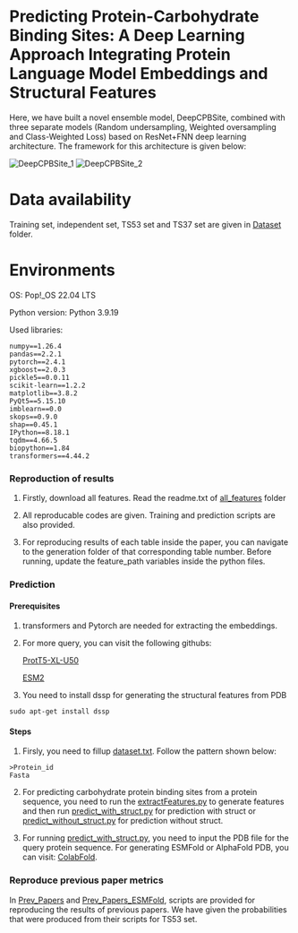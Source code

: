 # Predicting Protein-Carbohydrate Binding Sites: A Deep Learning Approach Integrating Protein Language Model Embeddings and Structural Features

Here, we have built a novel ensemble model, DeepCPBSite, combined with three separate models (Random undersampling, Weighted oversampling and Class-Weighted Loss) based on ResNet+FNN deep learning architecture. The framework for this architecture is given below:

![DeepCPBSite_1](https://github.com/user-attachments/assets/592eb53d-0477-4008-86ff-fabf4a51d925)
![DeepCPBSite_2](https://github.com/user-attachments/assets/5a4ae4b3-0c60-4349-b862-e5903cb0e73b)


# Data availability
Training set, independent set, TS53 set and TS37 set are given in [Dataset](Dataset) folder.

# Environments
OS: Pop!_OS 22.04 LTS

Python version: Python 3.9.19


Used libraries: 
```
numpy==1.26.4
pandas==2.2.1
pytorch==2.4.1
xgboost==2.0.3
pickle5==0.0.11
scikit-learn==1.2.2
matplotlib==3.8.2
PyQt5==5.15.10
imblearn==0.0
skops==0.9.0
shap==0.45.1
IPython==8.18.1
tqdm==4.66.5
biopython==1.84
transformers==4.44.2
```

### Reproduction of results
1. Firstly, download all features. Read the readme.txt of  [all_features](all_features) folder

2. All reproducable codes are given. Training and prediction scripts are also provided.

3. For reproducing results of each table inside the paper, you can navigate to the generation folder of that corresponding table number. Before running, update the feature_path variables inside the python files.

### Prediction
#### Prerequisites
1. transformers and Pytorch are needed for extracting the embeddings.

2. For more query, you can visit the following githubs:

    [ProtT5-XL-U50](https://github.com/agemagician/ProtTrans)

    [ESM2](https://github.com/facebookresearch/esm)

3. You need to install dssp for generating the structural features from PDB

```
sudo apt-get install dssp
```

#### Steps
1. Firsly, you need to fillup [dataset.txt](prediction/dataset.txt). Follow the pattern shown below:

```
>Protein_id
Fasta
```

2. For predicting carbohydrate protein binding sites from a protein sequence, you need to run the [extractFeatures.py](prediction/extractFeatures.py) to generate features and then run [predict_with_struct.py](prediction/predict_with_struct.py) for prediction with struct or [predict_without_struct.py](prediction/predict_without_struct.py) for prediction without struct.

3. For running [predict_with_struct.py](prediction/predict_with_struct.py), you need to input the PDB file for the query protein sequence. For generating ESMFold or AlphaFold PDB, you can visit: [ColabFold](https://github.com/sokrypton/ColabFold).

### Reproduce previous paper metrics
In [Prev_Papers](table_15_generation/Prev_Papers) and [Prev_Papers_ESMFold](table_16_generation/Prev_Papers_ESMFold), scripts are provided for reproducing the results of previous papers. We have given the probabilities that were produced from their scripts for TS53 set.
